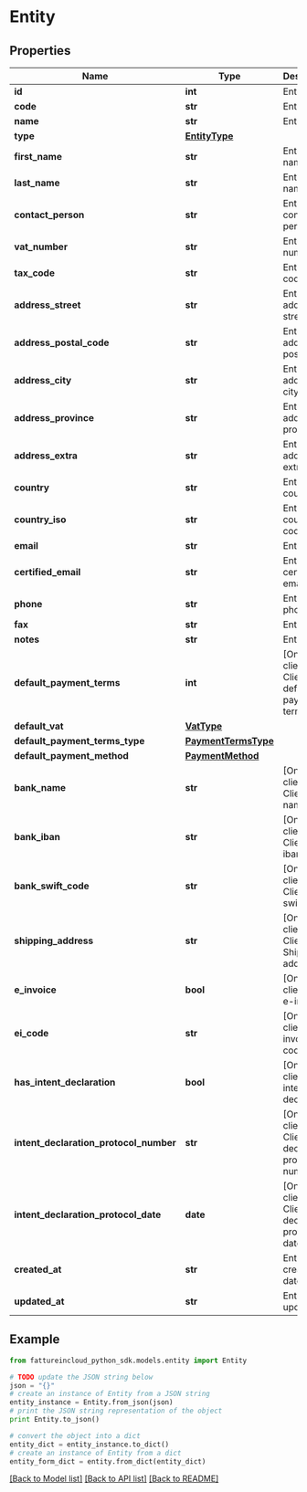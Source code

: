# Entity


## Properties

Name | Type | Description | Notes
------------ | ------------- | ------------- | -------------
**id** | **int** | Entity id | [optional] 
**code** | **str** | Entity code | [optional] 
**name** | **str** | Entity name | [optional] 
**type** | [**EntityType**](EntityType.md) |  | [optional] 
**first_name** | **str** | Entity first name | [optional] 
**last_name** | **str** | Entity last name | [optional] 
**contact_person** | **str** | Entity contact person | [optional] 
**vat_number** | **str** | Entity vat number | [optional] 
**tax_code** | **str** | Entity tax code | [optional] 
**address_street** | **str** | Entitity address street | [optional] 
**address_postal_code** | **str** | Entity address postal code | [optional] 
**address_city** | **str** | Entity address city | [optional] 
**address_province** | **str** | Entity address province | [optional] 
**address_extra** | **str** | Entity address extra info | [optional] 
**country** | **str** | Entity country | [optional] 
**country_iso** | **str** | Entity country iso code | [optional] 
**email** | **str** | Entity email | [optional] 
**certified_email** | **str** | Entity certified email | [optional] 
**phone** | **str** | Entity phone | [optional] 
**fax** | **str** | Entity fax | [optional] 
**notes** | **str** | Entity extra | [optional] 
**default_payment_terms** | **int** | [Only for client] Client default payment terms | [optional] 
**default_vat** | [**VatType**](VatType.md) |  | [optional] 
**default_payment_terms_type** | [**PaymentTermsType**](PaymentTermsType.md) |  | [optional] 
**default_payment_method** | [**PaymentMethod**](PaymentMethod.md) |  | [optional] 
**bank_name** | **str** | [Only for client] Client bank name | [optional] 
**bank_iban** | **str** | [Only for client] Client bank iban | [optional] 
**bank_swift_code** | **str** | [Only for client] Client bank swift code | [optional] 
**shipping_address** | **str** | [Only for client] Client Shipping address | [optional] 
**e_invoice** | **bool** | [Only for client] Use e-invoices. | [optional] 
**ei_code** | **str** | [Only for client] E-invoices code. | [optional] 
**has_intent_declaration** | **bool** | [Only for client] Has intent declaration. | [optional] 
**intent_declaration_protocol_number** | **str** | [Only for client] Client intent declaration protocol number | [optional] 
**intent_declaration_protocol_date** | **date** | [Only for client] Client intent declaration protocol date | [optional] 
**created_at** | **str** | Entity creation date | [optional] 
**updated_at** | **str** | Entity last update date | [optional] 

## Example

```python
from fattureincloud_python_sdk.models.entity import Entity

# TODO update the JSON string below
json = "{}"
# create an instance of Entity from a JSON string
entity_instance = Entity.from_json(json)
# print the JSON string representation of the object
print Entity.to_json()

# convert the object into a dict
entity_dict = entity_instance.to_dict()
# create an instance of Entity from a dict
entity_form_dict = entity.from_dict(entity_dict)
```
[[Back to Model list]](../README.md#documentation-for-models) [[Back to API list]](../README.md#documentation-for-api-endpoints) [[Back to README]](../README.md)


